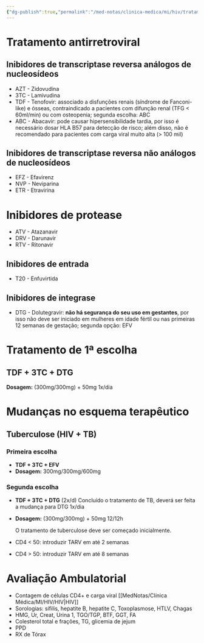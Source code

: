 ```yaml
---
{"dg-publish":true,"permalink":"/med-notas/clinica-medica/mi/hiv/tratamento-de-hiv/","tags":["review"]}
---
```



# Tratamento antirretroviral

## Inibidores de transcriptase reversa análogos de nucleosídeos
- AZT - Zidovudina
- 3TC - Lamivudina
- TDF - Tenofovir: associado a disfunções renais (síndrome de Fanconi-like) e ósseas, contraindicado a pacientes com difunção renal (TFG < 60ml/min) ou com osteopenia; segunda escolha: ABC
- ABC - Abacavir: pode causar hipersensibilidade tardia, por isso é necessário dosar HLA B57 para detecção de risco; além disso, não é recomendado para pacientes com carga viral muito alta (> 100 mil)

## Inibidores de transcriptase reversa não análogos de nucleosídeos
- EFZ - Efavirenz
- NVP - Neviparina 
- ETR - Etravirina

# Inibidores de protease
- ATV - Atazanavir
- DRV - Darunavir
- RTV - Ritonavir

## Inibidores de entrada 
- T20 - Enfuvirtida

## Inibidores de integrase
- DTG - Dolutegravir: **não há segurança do seu uso em gestantes**, por isso não deve ser iniciado em mulheres em idade fértil ou nas primeiras 12 semanas de gestação; segunda opção: EFV


# Tratamento de 1ª escolha
## TDF + 3TC + DTG
 **Dosagem:** (300mg/300mg) + 50mg 1x/dia

# Mudanças no esquema terapêutico
## Tuberculose (HIV + TB)
### Primeira escolha
- **TDF + 3TC + EFV**
- **Dosagem:** 300mg/300mg/600mg

### Segunda escolha
- **TDF + 3TC + DTG** (2x/d)
	Concluído o tratamento de TB, deverá ser feita a mudança para DTG 1x/dia
- **Dosagem:** (300mg/300mg) + 50mg 12/12h

	O tratamento de tuberculose deve ser começado inicialmente. 
- CD4 < 50: introduzir TARV em até 2 semanas
- CD4 > 50: introduzir TARV em até 8 semanas

# Avaliação Ambulatorial

- Contagem de células CD4+ e carga viral [[MedNotas/Clínica Médica/MI/HIV/HIV\|HIV]]
- Sorologias: sífilis, hepatite B, hepatite C, Toxoplasmose, HTLV, Chagas
- HMG, Ur, Creat, Urina 1, TGO/TGP, BTF, GGT, FA
- Colesterol total e frações, TG, glicemia de jejum
- PPD
- RX de Tórax

